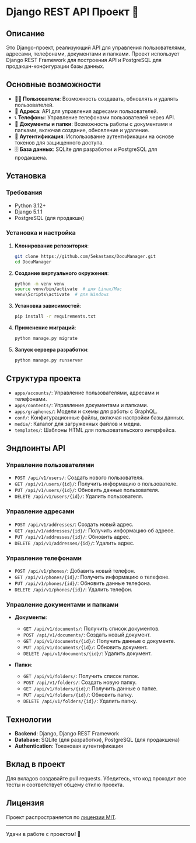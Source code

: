 # Django REST API Проект 📄 
  
## Описание 
 
Это Django-проект, реализующий API для управления пользователями, адресами, телефонами, документами и папками. Проект использует Django REST Framework для построения API и PostgreSQL для продакшн-конфигурации базы данных. 
  
## Основные возможности

- 🧑‍💼 **Пользователи**: Возможность создавать, обновлять и удалять пользователей.
- 🏡 **Адреса**: API для управления адресами пользователей.
- 📞 **Телефоны**: Управление телефонами пользователей через API.
- 📂 **Документы и папки**: Возможность работы с документами и папками, включая создание, обновление и удаление.
- 🔑 **Аутентификация**: Использование аутентификации на основе токенов для защищенного доступа.
- 🗄 **База данных**: SQLite для разработки и PostgreSQL для продакшена.

## Установка

### Требования

- Python 3.12+
- Django 5.1.1
- PostgreSQL (для продакшн)

### Установка и настройка

1. **Клонирование репозитория**:
    ```bash
    git clone https://github.com/5ekastanx/DocuManager.git
    cd DocuManager
    ```

2. **Создание виртуального окружения**:
    ```bash
    python -m venv venv
    source venv/bin/activate  # для Linux/Mac
    venv\Scripts\activate  # для Windows
    ```

3. **Установка зависимостей**:
    ```bash
    pip install -r requirements.txt
    ```

4. **Применение миграций**:
    ```bash
    python manage.py migrate
    ```

5. **Запуск сервера разработки**:
    ```bash
    python manage.py runserver
    ```

## Структура проекта

- `apps/accounts/`: Управление пользователями, адресами и телефонами.
- `apps/contents/`: Управление документами и папками.
- `apps/graphenes/`: Модели и схемы для работы с GraphQL.
- `conf/`: Конфигурационные файлы, включая настройки базы данных.
- `media/`: Каталог для загруженных файлов и медиа.
- `templates/`: Шаблоны HTML для пользовательского интерфейса.

## Эндпоинты API

### Управление пользователями

- `POST /api/v1/users/`: Создать нового пользователя.
- `GET /api/v1/users/{id}/`: Получить информацию о пользователе.
- `PUT /api/v1/users/{id}/`: Обновить данные пользователя.
- `DELETE /api/v1/users/{id}/`: Удалить пользователя.

### Управление адресами

- `POST /api/v1/addresses/`: Создать новый адрес.
- `GET /api/v1/addresses/{id}/`: Получить информацию об адресе.
- `PUT /api/v1/addresses/{id}/`: Обновить адрес.
- `DELETE /api/v1/addresses/{id}/`: Удалить адрес.

### Управление телефонами

- `POST /api/v1/phones/`: Добавить новый телефон.
- `GET /api/v1/phones/{id}/`: Получить информацию о телефоне.
- `PUT /api/v1/phones/{id}/`: Обновить данные телефона.
- `DELETE /api/v1/phones/{id}/`: Удалить телефон.

### Управление документами и папками

- **Документы**:
    - `GET /api/v1/documents/`: Получить список документов.
    - `POST /api/v1/documents/`: Создать новый документ.
    - `GET /api/v1/documents/{id}/`: Получить данные о документе.
    - `PUT /api/v1/documents/{id}/`: Обновить документ.
    - `DELETE /api/v1/documents/{id}/`: Удалить документ.

- **Папки**:
    - `GET /api/v1/folders/`: Получить список папок.
    - `POST /api/v1/folders/`: Создать новую папку.
    - `GET /api/v1/folders/{id}/`: Получить данные о папке.
    - `PUT /api/v1/folders/{id}/`: Обновить папку.
    - `DELETE /api/v1/folders/{id}/`: Удалить папку.

## Технологии

- **Backend**: Django, Django REST Framework
- **Database**: SQLite (для разработки), PostgreSQL (для продакшена)
- **Authentication**: Токеновая аутентификация

## Вклад в проект

Для вкладов создавайте pull requests. Убедитесь, что код проходит все тесты и соответствует общему стилю проекта.

## Лицензия

Проект распространяется по [лицензии MIT](./LICENSE).

---

Удачи в работе с проектом! 🚀
